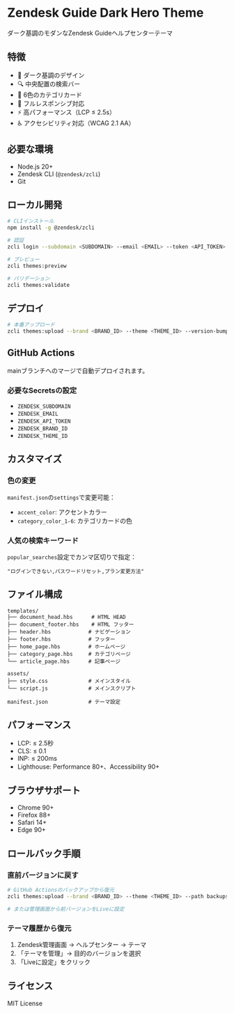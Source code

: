 # Zendesk Guide Dark Hero Theme

ダーク基調のモダンなZendesk Guideヘルプセンターテーマ

## 特徴

- 🌙 ダーク基調のデザイン
- 🔍 中央配置の検索バー
- 🎨 6色のカテゴリカード
- 📱 フルレスポンシブ対応
- ⚡ 高パフォーマンス（LCP ≤ 2.5s）
- ♿ アクセシビリティ対応（WCAG 2.1 AA）

## 必要な環境

- Node.js 20+
- Zendesk CLI (`@zendesk/zcli`)
- Git

## ローカル開発

```bash
# CLIインストール
npm install -g @zendesk/zcli

# 認証
zcli login --subdomain <SUBDOMAIN> --email <EMAIL> --token <API_TOKEN>

# プレビュー
zcli themes:preview

# バリデーション
zcli themes:validate
```

## デプロイ

```bash
# 本番アップロード
zcli themes:upload --brand <BRAND_ID> --theme <THEME_ID> --version-bump patch
```

## GitHub Actions

mainブランチへのマージで自動デプロイされます。

### 必要なSecretsの設定

- `ZENDESK_SUBDOMAIN`
- `ZENDESK_EMAIL`
- `ZENDESK_API_TOKEN`
- `ZENDESK_BRAND_ID`
- `ZENDESK_THEME_ID`

## カスタマイズ

### 色の変更

`manifest.json`の`settings`で変更可能：

- `accent_color`: アクセントカラー
- `category_color_1-6`: カテゴリカードの色

### 人気の検索キーワード

`popular_searches`設定でカンマ区切りで指定：

```
"ログインできない,パスワードリセット,プラン変更方法"
```

## ファイル構成

```
templates/
├── document_head.hbs      # HTML HEAD
├── document_footer.hbs    # HTML フッター
├── header.hbs            # ナビゲーション
├── footer.hbs            # フッター
├── home_page.hbs         # ホームページ
├── category_page.hbs     # カテゴリページ
└── article_page.hbs      # 記事ページ

assets/
├── style.css             # メインスタイル
└── script.js             # メインスクリプト

manifest.json             # テーマ設定
```

## パフォーマンス

- LCP: ≤ 2.5秒
- CLS: ≤ 0.1
- INP: ≤ 200ms
- Lighthouse: Performance 80+、Accessibility 90+

## ブラウザサポート

- Chrome 90+
- Firefox 88+
- Safari 14+
- Edge 90+

## ロールバック手順

### 直前バージョンに戻す

```bash
# GitHub Actionsのバックアップから復元
zcli themes:upload --brand <BRAND_ID> --theme <THEME_ID> --path backups/theme-<timestamp>

# または管理画面から前バージョンをLiveに設定
```

### テーマ履歴から復元

1. Zendesk管理画面 → ヘルプセンター → テーマ
2. 「テーマを管理」→ 目的のバージョンを選択
3. 「Liveに設定」をクリック

## ライセンス

MIT License